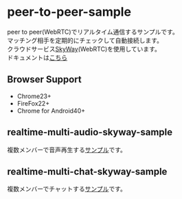 # peer-to-peer-sample
peer to peer(WebRTC)でリアルタイム通信するサンプルです。  
マッチング相手を定期的にチェックして自動接続します。  
クラウドサービス[SkyWay](http://nttcom.github.io/skyway/)(WebRTC)を使用しています。  
ドキュメントは[こちら](http://nttcom.github.io/skyway/docs/)  

## Browser Support
* Chrome23+
* FireFox22+
* Chrome for Android40+

## realtime-multi-audio-skyway-sample
複数メンバーで音声再生する[サンプル](http://naoki-otsu.info/realtime-multi-audio-skyway-sample/)です。  

## realtime-multi-chat-skyway-sample
複数メンバーでチャットする[サンプル](http://naoki-otsu.info/realtime-multi-chat-skyway-sample/)です。  

